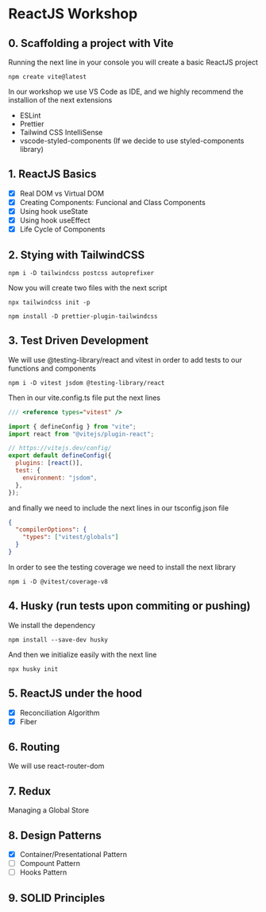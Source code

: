 # ReactJS Workshop

## 0. Scaffolding a project with Vite

Running the next line in your console you will create a basic ReactJS project

```
npm create vite@latest
```

In our workshop we use VS Code as IDE, and we highly recommend the installion of the next extensions

- ESLint
- Prettier
- Tailwind CSS IntelliSense
- vscode-styled-components (If we decide to use styled-components library)

## 1. ReactJS Basics

- [x] Real DOM vs Virtual DOM
- [x] Creating Components: Funcional and Class Components
- [x] Using hook useState
- [x] Using hook useEffect
- [x] Life Cycle of Components

## 2. Stying with TailwindCSS

```
npm i -D tailwindcss postcss autoprefixer
```

Now you will create two files with the next script

```
npx tailwindcss init -p
```

```
npm install -D prettier-plugin-tailwindcss
```

## 3. Test Driven Development

We will use @testing-library/react and vitest in order to add tests to our functions and components

```
npm i -D vitest jsdom @testing-library/react
```

Then in our vite.config.ts file put the next lines

```js
/// <reference types="vitest" />

import { defineConfig } from "vite";
import react from "@vitejs/plugin-react";

// https://vitejs.dev/config/
export default defineConfig({
  plugins: [react()],
  test: {
    environment: "jsdom",
  },
});
```

and finally we need to include the next lines in our tsconfig.json file

```json
{
  "compilerOptions": {
    "types": ["vitest/globals"]
  }
}
```

In order to see the testing coverage we need to install the next library

```
npm i -D @vitest/coverage-v8

```

## 4. Husky (run tests upon commiting or pushing)

We install the dependency

```
npm install --save-dev husky
```

And then we initialize easily with the next line

```
npx husky init
```

## 5. ReactJS under the hood

- [x] Reconciliation Algorithm
- [x] Fiber

## 6. Routing

We will use react-router-dom

## 7. Redux

Managing a Global Store

## 8. Design Patterns

- [x] Container/Presentational Pattern
- [ ] Compount Pattern
- [ ] Hooks Pattern

## 9. SOLID Principles
